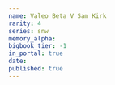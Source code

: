```yaml
---
name: Valeo Beta V Sam Kirk
rarity: 4
series: snw
memory_alpha:
bigbook_tier: -1
in_portal: true
date:
published: true
---
```



